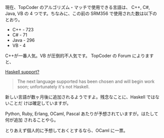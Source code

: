 <!--
title: New Launguage - 新言語追加の予定?
date: 2007-07-24
-->

現在、TopCoder のアルゴリズム・マッチで使用できる言語は、 C++, C\#, Java, VB の
4 つです。ちなみに、この前の SRM356 で使用された数は以下のとおり。

- C++ - 723
- C\# - 71
- Java - 296
- VB - 4

C++が一番人気。VB が圧倒的不人気です。 TopCoder の Forum によりますと、

[Haskell support?](http://forums.topcoder.com/?module=Thread&threadID=581215#832198)

> The next language supported has been chosen and will begin work soon;
> unfortunately it's not Haskell.

新しい言語が数ヶ月後に追加されるようですよ。残念なことに、Haskell ではないことだ
けは確定していますが。

Python, Ruby, Erlang, OCaml, Pascal あたりが予想されていますが。はたして何が追加
されることやら。

とりあえず個人的に予想しておくとするなら、OCaml に一票。
